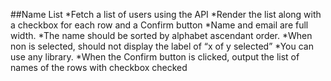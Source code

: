 ##Name List
*Fetch a list of users using the API
*Render the list along with a checkbox for each row and a Confirm button
*Name and email are full width.
*The name should be sorted by alphabet ascendant order.
*When non is selected, should not display the label of “x of y selected”
*You can use any library.
*When the Confirm button is clicked, output the list of names of the rows with checkbox checked
